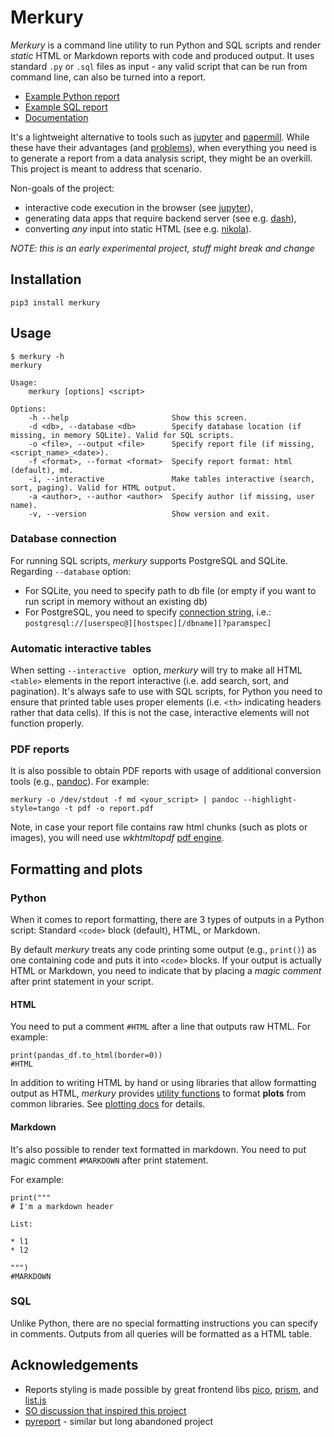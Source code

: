# Merkury

_Merkury_ is a command line utility to run Python and SQL scripts and render _static_ HTML or Markdown reports with code and produced output. It uses standard `.py` or `.sql` files as input - any valid script that can be run from command line, can also be turned into a report.

- [Example Python report](https://ppatrzyk.github.io/merkury/examples/intro-py.html)
- [Example SQL report](https://ppatrzyk.github.io/merkury/examples/intro-sql.html)
- [Documentation](https://ppatrzyk.github.io/merkury/)

It's a lightweight alternative to tools such as [jupyter](https://github.com/jupyter/jupyter) and [papermill](https://github.com/nteract/papermill). While these have their advantages (and [problems](https://www.youtube.com/watch?v=7jiPeIFXb6U)), when everything you need is to generate a report from a data analysis script, they might be an overkill. This project is meant to address that scenario.

Non-goals of the project:

- interactive code execution in the browser (see [jupyter](https://github.com/jupyter/jupyter)),
- generating data apps that require backend server (see e.g. [dash](https://github.com/plotly/dash)),
- converting _any_ input into static HTML (see e.g. [nikola](https://github.com/getnikola/nikola)).

_NOTE: this is an early experimental project, stuff might break and change_

## Installation

```
pip3 install merkury
```

## Usage

```
$ merkury -h
merkury

Usage:
    merkury [options] <script>

Options:
    -h --help                       Show this screen.
    -d <db>, --database <db>        Specify database location (if missing, in memory SQLite). Valid for SQL scripts.
    -o <file>, --output <file>      Specify report file (if missing, <script_name>_<date>).
    -f <format>, --format <format>  Specify report format: html (default), md.
    -i, --interactive               Make tables interactive (search, sort, paging). Valid for HTML output.
    -a <author>, --author <author>  Specify author (if missing, user name).
    -v, --version                   Show version and exit.
```

### Database connection

For running SQL scripts, _merkury_ supports PostgreSQL and SQLite. Regarding `--database` option:

- For SQLite, you need to specify path to db file (or empty if you want to run script in memory without an existing db)
- For PostgreSQL, you need to specify [connection string](https://www.postgresql.org/docs/current/libpq-connect.html#id-1.7.3.8.3.6), i.e.: `postgresql://[userspec@][hostspec][/dbname][?paramspec]`

### Automatic interactive tables

When setting `--interactive ` option, _merkury_ will try to make all HTML `<table>` elements in the report interactive (i.e. add search, sort, and pagination). It's always safe to use with SQL scripts, for Python you need to ensure that printed table uses proper elements (i.e. `<th>` indicating headers rather that data cells). If this is not the case, interactive elements will not function properly.

### PDF reports

It is also possible to obtain PDF reports with usage of additional conversion tools (e.g., [pandoc](https://github.com/jgm/pandoc)). For example:

```
merkury -o /dev/stdout -f md <your_script> | pandoc --highlight-style=tango -t pdf -o report.pdf
```

Note, in case your report file contains raw html chunks (such as plots or images), you will need use _wkhtmltopdf_ [pdf engine](https://pandoc.org/MANUAL.html#option--pdf-engine).

## Formatting and plots

### Python

When it comes to report formatting, there are 3 types of outputs in a Python script: Standard `<code>` block (default), HTML, or Markdown.

By default _merkury_ treats any code printing some output (e.g., `print()`) as one containing code and puts it into `<code>` blocks. If your output is actually HTML or Markdown, you need to indicate that by placing a _magic comment_ after print statement in your script.

#### HTML

You need to put a comment `#HTML` after a line that outputs raw HTML. For example:

```
print(pandas_df.to_html(border=0))
#HTML
```

In addition to writing HTML by hand or using libraries that allow formatting output as HTML, _merkury_ provides [utility functions](merkury/utils.py) to format **plots** from common libraries. See [plotting docs](https://ppatrzyk.github.io/merkury/plotting.html) for details.

#### Markdown

It's also possible to render text formatted in markdown. You need to put magic comment `#MARKDOWN` after print statement.

For example:

```
print("""
# I'm a markdown header

List:

* l1
* l2

""")
#MARKDOWN
```

### SQL

Unlike Python, there are no special formatting instructions you can specify in comments. Outputs from all queries will be formatted as a HTML table.

## Acknowledgements

- Reports styling is made possible by great frontend libs [pico](https://github.com/picocss/pico), [prism](https://github.com/PrismJS/prism), and [list.js](https://github.com/javve/list.js)
- [SO discussion that inspired this project](https://stackoverflow.com/questions/60297105/python-write-both-commands-and-their-output-to-a-file)
- [pyreport](https://github.com/joblib/pyreport) - similar but long abandoned project
